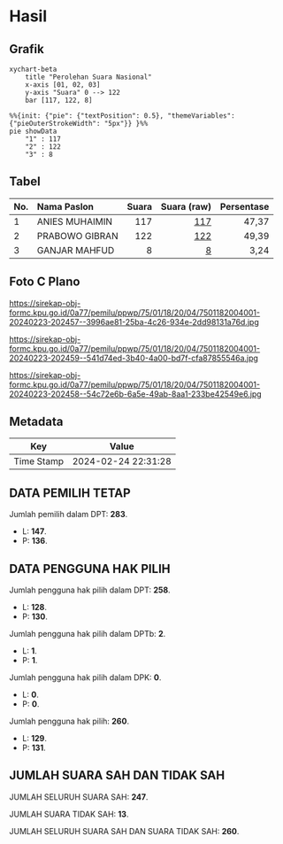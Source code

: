 # Hasil

## Grafik

```mermaid
xychart-beta
    title "Perolehan Suara Nasional"
    x-axis [01, 02, 03]
    y-axis "Suara" 0 --> 122
    bar [117, 122, 8]
```

```mermaid
%%{init: {"pie": {"textPosition": 0.5}, "themeVariables": {"pieOuterStrokeWidth": "5px"}} }%%
pie showData
    "1" : 117
    "2" : 122
    "3" : 8
```

## Tabel

| No. | Nama Paslon    | Suara | Suara (raw) | Persentase |
|:--- |:-------------- | -----:| -----------:| ----------:|
| 1   | ANIES MUHAIMIN | 117   | [117][p-1]  | 47,37      |
| 2   | PRABOWO GIBRAN | 122   | [122][p-2]  | 49,39      |
| 3   | GANJAR MAHFUD  | 8     | [8][p-3]    | 3,24       |


[p-1]: https://github.com/gigit-pemilu/pemilu-2024/blob/main/pilpres/hitung-suara/sub/75-gorontalo/sub/01-gorontalo/sub/18-tilango/sub/2004-tabumela/sub/001-tps/sub/paslon-1.txt
[p-2]: https://github.com/gigit-pemilu/pemilu-2024/blob/main/pilpres/hitung-suara/sub/75-gorontalo/sub/01-gorontalo/sub/18-tilango/sub/2004-tabumela/sub/001-tps/sub/paslon-2.txt
[p-3]: https://github.com/gigit-pemilu/pemilu-2024/blob/main/pilpres/hitung-suara/sub/75-gorontalo/sub/01-gorontalo/sub/18-tilango/sub/2004-tabumela/sub/001-tps/sub/paslon-3.txt

## Foto C Plano

https://sirekap-obj-formc.kpu.go.id/0a77/pemilu/ppwp/75/01/18/20/04/7501182004001-20240223-202457--3996ae81-25ba-4c26-934e-2dd98131a76d.jpg

https://sirekap-obj-formc.kpu.go.id/0a77/pemilu/ppwp/75/01/18/20/04/7501182004001-20240223-202459--541d74ed-3b40-4a00-bd7f-cfa87855546a.jpg

https://sirekap-obj-formc.kpu.go.id/0a77/pemilu/ppwp/75/01/18/20/04/7501182004001-20240223-202458--54c72e6b-6a5e-49ab-8aa1-233be42549e6.jpg


## Metadata

| Key        | Value               |
| ---------- | ------------------- |
| Time Stamp | 2024-02-24 22:31:28 |


## DATA PEMILIH TETAP

Jumlah pemilih dalam DPT: **283**.
 * L: **147**.
 * P: **136**.

## DATA PENGGUNA HAK PILIH

Jumlah pengguna hak pilih dalam DPT: **258**.
 * L: **128**.
 * P: **130**.

Jumlah pengguna hak pilih dalam DPTb: **2**.
 * L: **1**.
 * P: **1**.

Jumlah pengguna hak pilih dalam DPK: **0**.
 * L: **0**.
 * P: **0**.

Jumlah pengguna hak pilih: **260**.
 * L: **129**.
 * P: **131**.

## JUMLAH SUARA SAH DAN TIDAK SAH

JUMLAH SELURUH SUARA SAH: **247**.

JUMLAH SUARA TIDAK SAH: **13**.

JUMLAH SELURUH SUARA SAH DAN SUARA TIDAK SAH: **260**.


